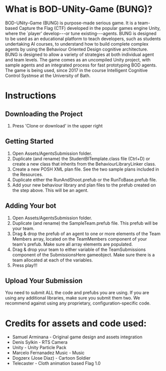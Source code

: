 # What is BOD-UNity-Game (BUNG)?
BOD-UNity-Game (BUNG) is purpose-made serious game. It is a team-based Capture the Flag (CTF) developed in the popular games engine Unity, where the `player' develop---or tune existing---agents. BUNG is designed to be used as an educational platform to teach developers, such as students undertaking AI courses, to understand how to build complete complex agents by using the Behaviour Oriented Design cognitive architecture. BUNG is designed to allow a variety of strategies at both individual agent and team levels. The game comes as an uncompiled Unity project, with sample agents and an integrated process for fast prototyping BOD agents. The game is being used, since 2017 in the course Intelligent Cognitive Control Systmse at the University of Bath. 

# Instructions
## Downloading the Project
1. Press 'Clone or download' in the upper right

## Getting Started
1. Open Assets/AgentsSubmission folder.
2. Duplicate (and rename) the StudentBlTemplate.class file (Ctrl+D) or create a new class that inherits from the BehaviourLibraryLinker class.
3. Create a new POSH XML plan file. See the two sample plans included in the Resources.
4. Duplicate either the RunAndShoot.prefub or the RunToBase.prefub file.
5. Add your new behaviour library and plan files to the prefub created on the step above. This will be an agent.

## Adding Your bot
1. Open Assets/AgentsSubmission folder.
2. Duplicate (and rename) the SampleTeam.prefub file. This prefub will be your team.
3. Drag & drop the prefub of an agent to one or more elements of the Team Members array, located on the TeamMembers component of your team's prefub. Make sure all array elements are populated.
4. Drag & drop your team to either variable of the TeamSubmissions component of the SubmissionsHere gameobject. Make sure there is a team allocated at each of the variables.
5. Press play!!!

## Upload Your Submission
You need to submit ALL the code and prefubs you are using. If you are using any additional libraries, make sure you submit them two. We recommend against using any proprietary, configuration-specific code.

# Credits for assets and code used:
- Samuel Arminana - Original game design and assets integration
- Denis Sylkin - RTS Camera
- Unity - Unity Particle Pack
- Marcelo Fernanadez Music - Music
- Dogzerx (Jose Diaz) - Cartoon Soldier
- Telecaster - Cloth animation based Flag 1.0
